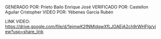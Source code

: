 GENERADO POR:   Prieto Bailo Enrique José
VERIFICADO POR: Castellon Aguilar Cristopher 
VIDEO POR:      Yébenes García Rubén


LINK VIDEO: https://drive.google.com/file/d/1ejmwK2fNMldgwXfLJOAEjA2ch9rWHFlg/view?usp=share_link

